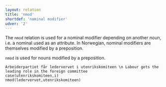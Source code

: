 ```yaml
---
layout: relation
title: 'nmod'
shortdef: 'nominal modifier'
udver: '2'
---
```


The `nmod` relation is used for a nominal modifier depending on another noun, i.e. a nominal used as an attribute. In Norwegian, nominal modifiers are themselves modified by a preposition.

`nmod` is used for nouns modified by a preposition.

~~~ sdparse
Arbeiderpartiet får ledervervet i utenrikskomiteen \n Labour gets the leading role in the foreign committee
case(utenrikskomiteen,i)
nmod(ledervervet,utenrikskomiteen)
~~~

<!-- Interlanguage links updated Út 9. května 2023, 20:04:19 CEST -->
